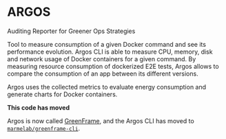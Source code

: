 # ARGOS

Auditing Reporter for Greener Ops Strategies

Tool to measure consumption of a given Docker command and see its performance evolution.
Argos CLI is able to measure CPU, memory, disk and network usage of Docker containers for a given command.
By measuring resource consumption of dockerized E2E tests, Argos allows to compare the consumption of an app between its different versions.

Argos uses the collected metrics to evaluate energy consumption and generate charts for Docker containers.

**This code has moved**

Argos is now called [GreenFrame](https://greenframe.io), and the Argos CLI has moved to [`marmelab/greenframe-cli`](https://github.com/marmelab/greenframe-cli).
